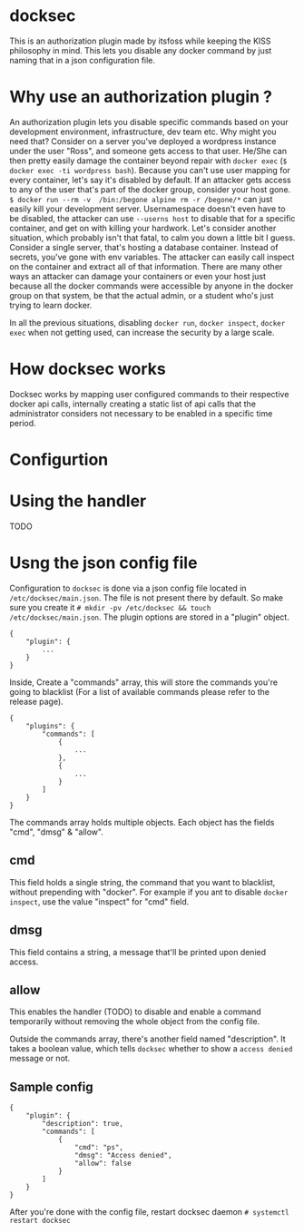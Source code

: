 # docksec

This is an authorization plugin made by itsfoss while keeping the KISS philosophy in mind. This lets you disable any docker command by just naming that in a json configuration file.

# Why use an authorization plugin ?

An authorization plugin lets you disable specific commands based on your development environment, infrastructure, dev team etc. Why might you need that? Consider on a server you've deployed a wordpress instance under the user "Ross", and someone gets access to that user. He/She can then pretty easily damage the container beyond repair with `docker exec` (`$ docker exec -ti wordpress bash`). Because you can't use user mapping for every container, let's say it's disabled by default. If an attacker gets access to any of the user that's part of the docker group, consider your host gone. `$ docker run --rm -v  /bin:/begone alpine rm -r /begone/*` can just easily kill your development server. Usernamespace doesn't even have to be disabled, the attacker can use `--userns host` to disable that for a specific container, and get on with killing your hardwork. Let's consider another situation, which probably isn't that fatal, to calm you down a little bit I guess. Consider a single server, that's hosting a database container. Instead of secrets, you've gone with env variables. The attacker can easily call inspect on the container and extract all of that information.  There are many other ways an attacker can damage your containers or even your host just because all the docker commands were accessible by anyone in the docker group on that system, be that the actual admin, or a student who's just trying to learn docker. 

In all the previous situations, disabling `docker run`, `docker inspect`, `docker exec` when not getting used, can increase the security by a large scale.

# How docksec works

Docksec works by mapping user configured commands to their respective docker api calls, internally creating a static list of api calls that the administrator considers not necessary to be enabled in a specific time period.

# Configurtion

# Using the handler

TODO

# Usng the json config file

Configuration to `docksec` is done via a json config file located in `/etc/docksec/main.json`. The file is not present there by default. So make sure you create it `# mkdir -pv /etc/docksec && touch /etc/docksec/main.json`. The plugin options are stored in a "plugin" object.

```
{
    "plugin": {
        ...
    }
}
```

Inside, Create a "commands" array, this will store the commands you're going to blacklist (For a list of available commands please refer to the release page).

```
{
    "plugins": {
        "commands": [
            {
                ...
            },
            {
                ...
            }
        ]
    }
}
```

The commands array holds multiple objects. Each object has the fields "cmd", "dmsg" & "allow".

cmd
---

This field holds a single string, the command that you want to blacklist, without prepending with "docker". For example if you ant to disable `docker inspect`, use the value "inspect" for "cmd" field.

dmsg
-----

This field  contains a string, a message that'll be printed upon denied access.

allow
-----

This enables the handler (TODO) to disable and enable a command temporarily without removing the whole object from the config file.

Outside the commands array, there's another field named "description". It takes a boolean value, which tells `docksec` whether to show a `access denied` message or not.

## Sample config

```
{
    "plugin": {
        "description": true,
        "commands": [
            {
                "cmd": "ps",
                "dmsg": "Access denied",
                "allow": false
            }
        ]
    }
}
```

After you're done with the config file, restart docksec daemon `# systemctl restart docksec`
